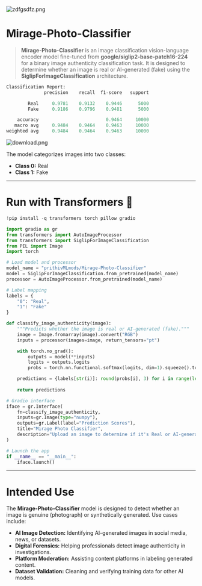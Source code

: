 ![zdfgsdfz.png](https://cdn-uploads.huggingface.co/production/uploads/65bb837dbfb878f46c77de4c/jlEXmQDn1tBgBCHjO3ytD.png)

# **Mirage-Photo-Classifier**

> **Mirage-Photo-Classifier** is an image classification vision-language encoder model fine-tuned from **google/siglip2-base-patch16-224** for a binary image authenticity classification task. It is designed to determine whether an image is real or AI-generated (fake) using the **SiglipForImageClassification** architecture.

```py
Classification Report:
              precision    recall  f1-score   support

        Real     0.9781    0.9132    0.9446      5000
        Fake     0.9186    0.9796    0.9481      5000

    accuracy                         0.9464     10000
   macro avg     0.9484    0.9464    0.9463     10000
weighted avg     0.9484    0.9464    0.9463     10000
```

![download.png](https://cdn-uploads.huggingface.co/production/uploads/65bb837dbfb878f46c77de4c/FwEjat-T3wv1v1Idiu8Qm.png)

The model categorizes images into two classes:

- **Class 0:** Real  
- **Class 1:** Fake  

---

# **Run with Transformers 🤗**

```python
!pip install -q transformers torch pillow gradio
```

```python
import gradio as gr
from transformers import AutoImageProcessor
from transformers import SiglipForImageClassification
from PIL import Image
import torch

# Load model and processor
model_name = "prithivMLmods/Mirage-Photo-Classifier"
model = SiglipForImageClassification.from_pretrained(model_name)
processor = AutoImageProcessor.from_pretrained(model_name)

# Label mapping
labels = {
    "0": "Real",
    "1": "Fake"
}

def classify_image_authenticity(image):
    """Predicts whether the image is real or AI-generated (fake)."""
    image = Image.fromarray(image).convert("RGB")
    inputs = processor(images=image, return_tensors="pt")

    with torch.no_grad():
        outputs = model(**inputs)
        logits = outputs.logits
        probs = torch.nn.functional.softmax(logits, dim=1).squeeze().tolist()

    predictions = {labels[str(i)]: round(probs[i], 3) for i in range(len(probs))}
    
    return predictions

# Gradio interface
iface = gr.Interface(
    fn=classify_image_authenticity,
    inputs=gr.Image(type="numpy"),
    outputs=gr.Label(label="Prediction Scores"),
    title="Mirage Photo Classifier",
    description="Upload an image to determine if it's Real or AI-generated (Fake)."
)

# Launch the app
if __name__ == "__main__":
    iface.launch()
```

---

# **Intended Use**

The **Mirage-Photo-Classifier** model is designed to detect whether an image is genuine (photograph) or synthetically generated. Use cases include:

- **AI Image Detection:** Identifying AI-generated images in social media, news, or datasets.  
- **Digital Forensics:** Helping professionals detect image authenticity in investigations.  
- **Platform Moderation:** Assisting content platforms in labeling generated content.  
- **Dataset Validation:** Cleaning and verifying training data for other AI models.
